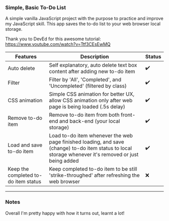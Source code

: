 ### Simple, Basic To-Do List
A simple vanilla JavaScript project with the purpose to practice and improve my JavaScript skill.
This app saves the to-do list to your web browser local storage.

Thank you to DevEd for this awesome tutorial: https://www.youtube.com/watch?v=Ttf3CEsEwMQ

| Features | Description | Status
| --- | --- | --- |
| Auto delete | Self explanatory, auto delete text box content after adding new to-do item | ✔️
| Filter | Filter by 'All', 'Completed', and 'Uncompleted' (filtered by class) | ✔️
| CSS animation | Simple CSS animation for better UX, allow CSS animation only after web page is being loaded (.5s delay) | ✔️
| Remove to-do item | Remove to-do item from both front-end and back-end (your local storage) | ✔️
| Load and save to-do item | Load to-do item whenever the web page finished loading, and save (change) to-do item status to local storage whenever it's removed or just being added | ✔️
| Keep the completed to-do item status | Keep completed to-do item to be still 'strike-throughed' after refreshing the web browser | ❌
- - -
### Notes
Overall I'm pretty happy with how it turns out, learnt a lot!
